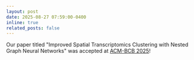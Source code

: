 ```yaml
---
layout: post
date: 2025-08-27 07:59:00-0400
inline: true
related_posts: false
---
```


Our paper titled "Improved Spatial Transcriptomics Clustering with Nested Graph Neural Networks" was accepted at [ACM-BCB 2025](https://acm-bcb.org/index.php)!
